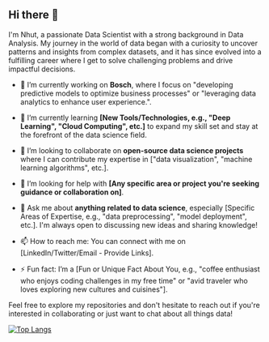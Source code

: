 ## Hi there 👋

I'm Nhut, a passionate Data Scientist with a strong background in Data Analysis. My journey in the world of data began with a curiosity to uncover patterns and insights from complex datasets, and it has since evolved into a fulfilling career where I get to solve challenging problems and drive impactful decisions.

- 🔭 I’m currently working on **Bosch**, where I focus on "developing predictive models to optimize business processes" or "leveraging data analytics to enhance user experience.".
  
- 🌱 I’m currently learning **[New Tools/Technologies, e.g., "Deep Learning", "Cloud Computing", etc.]** to expand my skill set and stay at the forefront of the data science field.

- 👯 I’m looking to collaborate on **open-source data science projects** where I can contribute my expertise in ["data visualization", "machine learning algorithms", etc.].

- 🤔 I’m looking for help with **[Any specific area or project you're seeking guidance or collaboration on]**.

- 💬 Ask me about **anything related to data science**, especially [Specific Areas of Expertise, e.g., "data preprocessing", "model deployment", etc.]. I'm always open to discussing new ideas and sharing knowledge!

- 📫 How to reach me: You can connect with me on [LinkedIn/Twitter/Email - Provide Links].

- ⚡ Fun fact: I’m a [Fun or Unique Fact About You, e.g., "coffee enthusiast who enjoys coding challenges in my free time" or "avid traveler who loves exploring new cultures and cuisines"].

Feel free to explore my repositories and don't hesitate to reach out if you're interested in collaborating or just want to chat about all things data!

[![Top Langs](https://github-readme-stats.vercel.app/api/top-langs/?username=nhut1205&layout=compact)](https://github.com/nhut1205/github-readme-stats)
